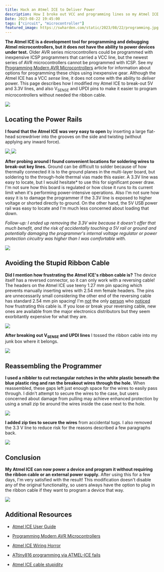 ```yaml
---
title: Hack an Atmel ICE to Deliver Power
description: How I broke out VCC and programming lines so my Atmel ICE can power devices and program them without requiring the programming cable
Date: 2023-08-22 19:45:00
tags: ["circuit", "microcontroller"]
featured_image: https://swharden.com/static/2023/08/22/programming.jpg
---
```


**The Atmel ICE is a development tool for programming and debugging Atmel microcontrollers, but it does not have the ability to power devices under test.** Older AVR series microcontrollers could be programmed with inexpensive ICSP programmers that carried a VCC line, but the newest series of AVR microcontrollers cannot be programmed with ICSP. See my [Programming Modern AVR Microcontrollers](https://swharden.com/blog/2022-12-09-avr-programming) article for information about options for programming these chips using inexpensive gear. Although the Atmel ICE has a VCC _sense_ line, it does not come with the ability to _deliver_ power. This page describes how I modified my Atmel ICE to break-out 5V and 3.3V lines, and also V<sub>SENSE</sub> and UPDI pins to make it easier to program microcontrollers without needed the ribbon cable.

<a href="https://swharden.com/static/2023/08/22/wires-labeled.jpg">
<img class="border border-dark shadow" src="https://swharden.com/static/2023/08/22/wires-labeled.jpg">
</a>

## Locating the Power Rails

**I found that the Atmel ICE was very easy to open** by inserting a large flat-head screwdriver into the grooves on the side and twisting (without applying any inward force).

<a href="https://swharden.com/static/2023/08/22/case.jpg">
<img class="border border-dark shadow" src="https://swharden.com/static/2023/08/22/case.jpg">
</a>

<a href="https://swharden.com/static/2023/08/22/open-case.jpg">
<img class="border border-dark shadow" src="https://swharden.com/static/2023/08/22/open-case.jpg">
</a>

**After probing around I found convenient locations for soldering wires to break-out key lines.** Ground can be difficult to solder because of how thermally connected it is to the ground planes in the multi-layer board, but soldering to the through-hole thermal vias made this easier. A 3.3V line was easy to locate, but I would hesitate* to use this for significant power draw. I'm not sure how this board is regulated or how close it runs to its current limit when it's performing power-intensive operations. Also I'm not sure how easy it is to damage the programmer if the 3.3V line is exposed to higher voltage or shorted directly to ground. On the other hand, the 5V USB power rail was easy to locate and I'm much less concerned about loading that down.

_*Follow-up: I ended up removing the 3.3V wire because it doesn't offer that much benefit, and the risk of accidentally touching a 5V rail or ground and potentially damaging the programmer's internal voltage regulator or power protection circuitry was higher than I was comfortable with.*_

<a href="https://swharden.com/static/2023/08/22/avr-ice-pcb.jpg">
<img class="border border-dark shadow" src="https://swharden.com/static/2023/08/22/avr-ice-pcb.jpg">
</a>

## Avoiding the Stupid Ribbon Cable

**Did I mention how frustrating the Atmel ICE's ribbon cable is?** The device itself has a reversed connector, so it can only work with a reversing cable! The headers on the Atmel ICE use teeny 1.27 mm pin spacing which prevents manually inserting wires with 2.54 mm female headers. The pins are unnecessarily small considering the other end of the reversing cable has standard 2.54 mm pin spacing! I'm [not](https://www.bigmessowires.com/2018/06/13/atmel-ice-wiring-horror/) the only [person](https://www.avrfreaks.net/s/topic/a5C3l000000UbCNEA0/t156783) who [noticed](https://www.eevblog.com/forum/projects/atmel-ice-cable-stupidity/) how frustrating this cable is. If you lose or break your reversing cable, new ones are available from the major electronics distributors but they seem exorbitantly expensive for what they are.

<a href="https://swharden.com/static/2023/08/22/gears.jpg">
<img src="https://swharden.com/static/2023/08/22/gears.jpg">
</a>

**After breaking out V<sub>SENSE</sub> and UPDI lines** I tossed the ribbon cable into my junk box where it belongs.

<a href="https://swharden.com/static/2023/08/22/cable.jpg">
<img class="border border-dark shadow" src="https://swharden.com/static/2023/08/22/cable.jpg">
</a>

## Reassembling the Programmer

**I used a nibbler to cut rectangular notches in the white plastic beneath the blue plastic ring and ran the breakout wires through the hole.** When reassembled, these gaps left just enough space for the wires to easily pass through. I didn't attempt to secure the wires to the case, but users concerned about damage from pulling may achieve enhanced protection by using a small zip tie around the wires inside the case next to the hole.

<a href="https://swharden.com/static/2023/08/22/partial-reassemble.jpg">
<img class="border border-dark shadow" src="https://swharden.com/static/2023/08/22/partial-reassemble.jpg">
</a>

**I added zip ties to secure the wires** from accidental tugs. I also removed the 3.3 V line to reduce risk for the reasons described a few paragraphs back.

<a href="https://swharden.com/static/2023/08/22/zipties.jpg">
<img class="border border-dark shadow" src="https://swharden.com/static/2023/08/22/zipties.jpg">
</a>

## Conclusion

**My Atmel ICE can now power a device and program it without requiring the ribbon cable or an external power supply.** After using this for a few days, I'm very satisfied with the result! This modification doesn't disable any of the original functionality, so users always have the option to plug in the ribbon cable if they want to program a device that way.

<a href="https://swharden.com/static/2023/08/22/programming.jpg">
<img class="border border-dark shadow" src="https://swharden.com/static/2023/08/22/programming.jpg">
</a>

## Additional Resources

* [Atmel ICE User Guide](https://ww1.microchip.com/downloads/en/DeviceDoc/Atmel-ICE_UserGuide.pdf)

* [Programming Modern AVR Microcontrollers](https://swharden.com/blog/2022-12-09-avr-programming)

* [Atmel ICE Wiring Horror](https://www.bigmessowires.com/2018/06/13/atmel-ice-wiring-horror/) 

* [ATtiny816 programming via ATMEL-ICE fails](https://www.avrfreaks.net/s/topic/a5C3l000000UbCNEA0/t156783) 

* [Atmel ICE cable stupidity](https://www.eevblog.com/forum/projects/atmel-ice-cable-stupidity/) 